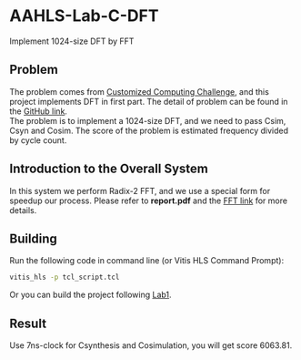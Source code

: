 # AAHLS-Lab-C-DFT
Implement 1024-size DFT by FFT
## Problem
The problem comes from [Customized Computing Challenge](https://xupsh.github.io/ccc/introduction.html), and this project implements DFT in first part. The detail of problem can be found in the [GitHub link](https://github.com/xupsh/ccc/tree/main/problems/DFT).<br>
The problem is to implement a 1024-size DFT, and we need to pass Csim, Csyn and Cosim. The score of the problem is estimated frequency divided by cycle count.
## Introduction to the Overall System
In this system we perform Radix-2 FFT, and we use a special form for speedup our process. Please refer to **report.pdf** and the [FFT link](https://zh.wikipedia.org/zh-tw/%E5%BA%93%E5%88%A9%EF%BC%8D%E5%9B%BE%E5%9F%BA%E5%BF%AB%E9%80%9F%E5%82%85%E9%87%8C%E5%8F%B6%E5%8F%98%E6%8D%A2%E7%AE%97%E6%B3%95#%E5%96%AE%E4%B8%80%E5%9F%BA%E5%BA%95) for more details.
## Building
Run the following code in command line (or Vitis HLS Command Prompt):
```cmd
vitis_hls -p tcl_script.tcl
```
Or you can build the project following [Lab1](https://github.com/bol-edu/course-lab_1/blob/2022.1/2022.1-Workbook-Lab1.pdf).
## Result
Use 7ns-clock for Csynthesis and Cosimulation, you will get score 6063.81.
